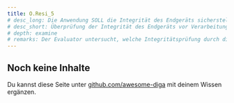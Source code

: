 ```yaml
---
title: O.Resi_5
# desc_long: Die Anwendung SOLL die Integrität des Endgeräts sicherstellen8, bevor sensible Daten verarbeitet werden.
# desc_short: Überprüfung der Integrität des Endgeräts vor Verarbeitung sensibler Daten.
# depth: examine
# remarks: Der Evaluator untersucht, welche Integritätsprüfung durch die Anwendung vorgenommen wird. Wenn die Prüfung durch externe Tools durchgeführt wird, zu dem der Evaluator keinen Quelltext besitzt, führt er einen Penetrationstest durch (vergleiche O.Resi_2 bis O.Resi_4). Ein Integritätscheck muss mindestens folgende Aspekte abdecken • Einsatz von „custom firmware“. • Aktualität der Betriebssystemversion. • Vorhandensein von verdächtigen Werkzeugen oder Anwendungen auf dem Gerät.
---
```


## Noch keine Inhalte

Du kannst diese Seite unter [github.com/awesome-diga](https://github.com/awesome-diga/tr-faq) mit deinem Wissen ergänzen.
